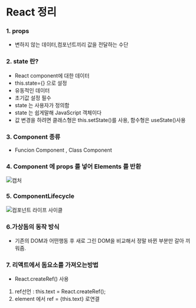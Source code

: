 # React 정리
### 1. props
- 변하지 않는 데이터,컴포넌트끼리 값을 전달하는 수단

### 2. state 란? 
- React component에 대한 데이터
- this.state={} 으로 설정
- 유동적인 데이터 
- 초기값 설정 필수
- state 는 사용자가 정의함
- state 는 쉽게말해 JavaScript 객체이다
- 값 변경을 하려면  클래스형은 this.setState()를 사용, 함수형은 useState()사용



### 3. Component 종류 
-  Funcion Component , Class Component

### 4. Component 에 props 를 넣어 Elements 를 반환
![캡처](https://user-images.githubusercontent.com/80336750/136164907-f5b1e44c-6234-4afe-8c45-ae9618656b6c.PNG) 
### 5. ComponentLifecycle
![컴포넌트 라이프 사이클](https://user-images.githubusercontent.com/80336750/136165181-14349057-212e-47f9-a15f-46ac0d3522e7.PNG)

### 6.가상돔의 동작 방식
- 기존의 DOM과 어떤행동 후 새로 그린 DOM을 비교해서 정말 바뀐 부분만 갈아 끼워줌.

### 7. 리액트에서 돔요소를 가져오는방법
- React.createRef() 사용
1. ref선언 : this.text = React.createRef(); 
2. element 에서 ref = {this.text} 로연결 
